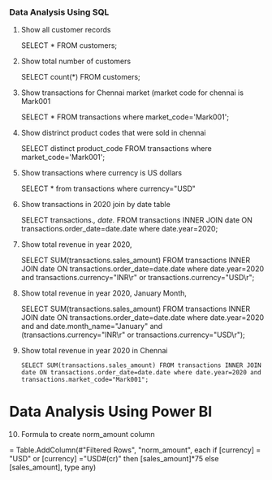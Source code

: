 ### Data Analysis Using SQL
1. Show all customer records

    SELECT * FROM customers;

2. Show total number of customers

    SELECT count(*) FROM customers;

1. Show transactions for Chennai market (market code for chennai is Mark001

    SELECT * FROM transactions where market_code='Mark001';

1. Show distrinct product codes that were sold in chennai

    SELECT distinct product_code FROM transactions where market_code='Mark001';

1. Show transactions where currency is US dollars

    SELECT * from transactions where currency="USD"

1. Show transactions in 2020 join by date table

    SELECT transactions.*, date.* FROM transactions INNER JOIN date ON transactions.order_date=date.date where date.year=2020;

1. Show total revenue in year 2020,

    SELECT SUM(transactions.sales_amount) FROM transactions INNER JOIN date ON transactions.order_date=date.date where date.year=2020 and transactions.currency="INR\r" or transactions.currency="USD\r";
	
1. Show total revenue in year 2020, January Month,

    SELECT SUM(transactions.sales_amount) FROM transactions INNER JOIN date ON transactions.order_date=date.date where date.year=2020 and and date.month_name="January" and (transactions.currency="INR\r" or transactions.currency="USD\r");

1. Show total revenue in year 2020 in Chennai

    `SELECT SUM(transactions.sales_amount) FROM transactions INNER JOIN date ON transactions.order_date=date.date where date.year=2020
and transactions.market_code="Mark001";`


Data Analysis Using Power BI
============================

10. Formula to create norm_amount column

= Table.AddColumn(#"Filtered Rows", "norm_amount", each if [currency] = "USD" or [currency] ="USD#(cr)" then [sales_amount]*75 else [sales_amount], type any)
